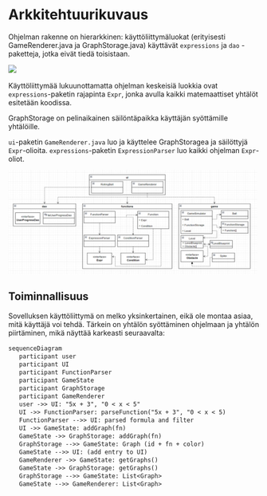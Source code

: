# Arkkitehtuurikuvaus

Ohjelman rakenne on hierarkkinen: käyttöliittymäluokat (erityisesti GameRenderer.java ja GraphStorage.java) käyttävät `expressions` ja `dao` -paketteja, jotka eivät tiedä toisistaan.

<img src="https://raw.githubusercontent.com/kbjakex/ot-harjoitystyo/main/dokumentaatio/kuvat/pakkauskaavio.png" width="500">

Käyttöliittymää lukuunottamatta ohjelman keskeisiä luokkia ovat `expressions`-paketin rajapinta `Expr`, jonka avulla kaikki matemaattiset yhtälöt esitetään koodissa. 

GraphStorage on pelinaikainen säilöntäpaikka käyttäjän syöttämille yhtälöille. 

`ui`-paketin `GameRenderer.java` luo ja käyttelee GraphStoragea ja säilöttyjä `Expr`-olioita. `expressions`-paketin `ExpressionParser` luo kaikki ohjelman `Expr`-oliot.

<img src="https://raw.githubusercontent.com/kbjakex/ot-harjoitystyo/main/dokumentaatio/kuvat/luokkakaavio.png" width="500">

## Toiminnallisuus

Sovelluksen käyttöliittymä on melko yksinkertainen, eikä ole montaa asiaa, mitä käyttäjä voi tehdä. Tärkein on yhtälön syöttäminen ohjelmaan ja yhtälön piirtäminen, mikä näyttää karkeasti seuraavalta:
```mermaid
sequenceDiagram
   participant user
   participant UI
   participant FunctionParser
   participant GameState
   participant GraphStorage
   participant GameRenderer
   user ->> UI: "5x + 3", "0 < x < 5"
   UI ->> FunctionParser: parseFunction("5x + 3", "0 < x < 5)
   FunctionParser -->> UI: parsed formula and filter
   UI ->> GameState: addGraph(fn)
   GameState ->> GraphStorage: addGraph(fn)
   GraphStorage -->> GameState: Graph (id + fn + color)
   GameState -->> UI: (add entry to UI)
   GameRenderer ->> GameState: getGraphs()
   GameState ->> GraphStorage: getGraphs()
   GraphStorage -->> GameState: List<Graph>
   GameState -->> GameRenderer: List<Graph>
```
